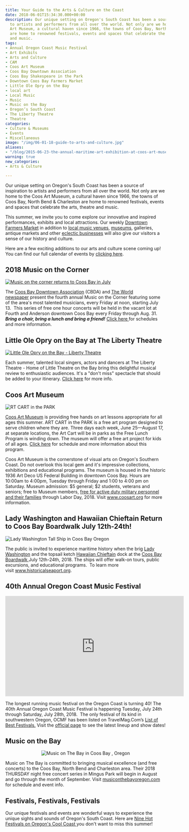 ```yaml
---
title: Your Guide to the Arts & Culture on the Coast
date: 2018-06-01T15:34:30.000+00:00
description: Our unique setting on Oregon's South Coast has been a source of inspiration
  to artists and performers from all over the world. Not only are we home to the Coos
  Art Museum, a cultural haven since 1966, the towns of Coos Bay, North Bend & Charleston
  are home to renowned festivals, events and spaces that celebrate the arts, theatre
  and music.
tags:
- Annual Oregon Coast Music Festival
- Art Exhibits
- Arts and Culture
- CAM
- Coos Art Museum
- Coos Bay Downtown Association
- Coos Bay Shakespeare in the Park
- Downtown Coos Bay Farmers Market
- Little Ole Opry on the Bay
- local art
- Local Music
- Music
- Music on the Bay
- Oregon’s South Coast
- The Liberty Theatre
- Theatre
categories:
- Culture & Museums
- Events
- Miscellaneous
image: "/img/06-01-18-guide-to-arts-and-culture.jpg"
aliases:
- "/blog/2015-06-23-the-annual-maritime-art-exhibition-at-coos-art-museum-is-a-must-see/"
warning: true
new_categories:
- Arts & Culture

---
```

<p style="text-align: left;">Our unique setting on Oregon's South Coast has been a source of inspiration to artists and performers from all over the world. Not only are we home to the Coos Art Museum, a cultural haven since 1966, the towns of Coos Bay, North Bend & Charleston are home to renowned festivals, events and spaces that celebrate the arts, theatre and music.</p>

<p style="text-align: left;">This summer, we invite you to come explore our innovative and inspired performances, exhibits and local attractions. Our weekly <a href="https://www.facebook.com/CoosBayFarmersMarket/">Downtown Farmers Market</a> in addition to <a href="/blog/2017-03-14-wheres-the-best-place-to-check-out-local-music-in-the-coos-bay-north-bend-area/">local music venues</a>, <a href="/art-history-culture/">museums</a>, galleries, antique markets and other <a href="/shopping/">eclectic businesses</a> will also give our visitors a sense of our history and culture.</p>

<p style="text-align: left;">Here are a few exciting additions to our arts and culture scene coming up! You can find our full calendar of events by <a href="/events/" target="_blank" rel="noopener noreferrer">clicking here</a>.</p>

<h2 style="text-align: left;">2018 Music on the Corner</h2>

<a href="https://theworldlink.com/lifestyles/go/music-on-the-corner-returns-to-coos-bay-on-july/article_b722c2b8-b1fd-5203-9c72-03a98f77b9a3.html">

![Music on the corner returns to Coos Bay in July](/img/5b0d7b5e31ef9.image_-674x410.jpg)

</a>

<p style="text-align: left;">The <a href="http://coosbaydowntown.org/">Coos Bay Downtown Association</a> (CBDA) and <a href="http://theworldlink.com/">The World newspaper</a> present the fourth annual Music on the Corner featuring some of the area's most talented musicians, every Friday at noon, starting July 13.  This series of free one hour concerts will be held in the vacant lot at Fourth and Anderson downtown Coos Bay every Friday through Aug. 31. <em><strong>Bring a chair, bring a lunch and bring a friend!</strong></em> <a href="https://theworldlink.com/lifestyles/go/music-on-the-corner-returns-to-coos-bay-on-july/article_b722c2b8-b1fd-5203-9c72-03a98f77b9a3.html">Click here </a>for schedules and more information.</p>

<h2>Little Ole Opry on the Bay at The Liberty Theatre</h2>

<a href="https://www.facebook.com/thelibertytheatrenorthbend/photos/a.438076686226610.106280.159672927400322/1018089231558683/?type=3&theater" target="_blank" rel="noopener noreferrer">

![Little Ole Opry on the Bay - Liberty Theatre](/img/opry-2018-674x379.jpg)

</a>

Each summer, talented local singers, actors and dancers at The Liberty Theatre - Home of Little Theatre on the Bay bring this delightful musical review to enthusiastic audiences. It's a "don't miss" spectacle that should be added to your itinerary. <a href="http://thelibertytheatre.org/" target="_blank" rel="noopener noreferrer">Click here</a> for more info.

<h2 style="text-align: left;">Coos Art Museum</h2>

![RT CART in the PARK](/img/art-cart-2018-1-674x872.jpg)

<p style="text-align: left;"><a href="https://www.coosart.org/" target="_blank" rel="noopener noreferrer">Coos Art Museum</a> is providing free hands on art lessons appropriate for all ages this summer. ART CART in the PARK is a free art program designed to serve children where they are. Three days each week, June 25—August 17, at separate locations, the Art Cart will be in parks as the Free Lunch Program is winding down. The museum will offer a free art project for kids of all ages. <a href="https://www.coosart.org/art-cart-in-the-park/">Click here</a> for schedule and more information about this program.</p>

<p style="text-align: left;">Coos Art Museum is the cornerstone of visual arts on Oregon's Southern Coast. Do not overlook this local gem and it's impressive collections, exhibitions and educational programs. The museum is housed in the historic 1936 Art Deco US Federal Building in downtown Coos Bay. Hours are 10:00am to 4:00pm, Tuesday through Friday and 1:00 to 4:00 pm on Saturday. Museum admission: $5 general; $2 students, veterans and seniors; free to Museum members, <a href="/blog/2018-05-29-coos-art-museum-joins-list-of-blue-star-museums/">free for active duty military personnel and their families</a> through Labor Day, 2018. Visit <a href="https://www.coosart.org/" target="_blank" rel="noopener noreferrer">www.coosart.org</a> for more information.</p>

<h2>Lady Washington and Hawaiian Chieftain Return to Coos Bay Boardwalk July 12th-24th!</h2>

![Lady Washington Tall Ship in Coos Bay Oregon](/img/dsc_0077-674x447.jpg)

The public is invited to experience maritime history when the brig <a href="http://historicalseaport.org/about-us/our-vessels/lady-washington/" target="_blank" rel="noopener noreferrer">Lady Washington</a> and the topsail ketch <a href="http://historicalseaport.org/about-us/our-vessels/hawaiian-chieftain/" target="_blank" rel="noopener noreferrer">Hawaiian Chieftain</a> dock at the <a href="/our-area-coos-bay/" target="_blank" rel="noopener noreferrer">Coos Bay Boardwalk </a>July 12th-24th, 2018. The ships will offer walk-on tours, public excursions, and educational programs.  To learn more visit <a href="https://www.historicalseaport.org/faq/" target="_blank" rel="noopener noreferrer">www.historicalseaport.org</a>.

<h2 style="text-align: left;">40th Annual Oregon Coast Music Festival</h2>

<div style="text-align: left;"><iframe src="https://www.youtube.com/embed/WLugFtAOHs4" width="560" height="315" frameborder="0" allowfullscreen="allowfullscreen"></iframe></div>

<div style="text-align: center;">

<p style="text-align: left;">The longest running music festival on the Oregon Coast is turning 40! The 40th Annual Oregon Coast Music Festival is happening Tuesday, July 24th through Saturday, July 28th, 2018.  The only festival of its kind in southwestern Oregon, OCMF has been listed on TravelMag.Com’s <a href="http://www.travelmag.com/articles/festivals-oregon-summer/" target="_blank" rel="noopener noreferrer">List of Best Festivals.</a> Visit the <a href="http://www.oregoncoastmusic.org/" target="_blank" rel="noopener noreferrer">official page</a> to see the latest lineup and show dates!</p>

<h2 style="text-align: left;">Music on the Bay</h2>

![Music on The Bay in Coos Bay , Oregon](/img/28277154_10160143198160594_4746450053864096881_n-1-674x501.jpg)

<p style="text-align: left;">Music on The Bay is committed to bringing musical excellence (and free concerts) to the Coos Bay, North Bend and Charleston area. Their 2018 THURSDAY night free concert series in Mingus Park will begin in August and go through the month of September. Visit <a href="http://musiconthebayoregon.com/category/season-2018/" target="_blank" rel="noopener noreferrer">musiconthebayoregon.com</a> for schedule and event info.</p>

<h2 style="text-align: left;">Festivals, Festivals, Festivals</h2>

<p style="text-align: left;">Our unique festivals and events are wonderful ways to experience the unique sights and sounds of Oregon's South Coast. Here are <a href="/blog/2018-05-22-nine-hot-festivals-on-oregons-cool-coast-plan-your-trip-now/">Nine Hot Festivals on Oregon's Cool Coast </a>you don't want to miss this summer!</p>

</div>